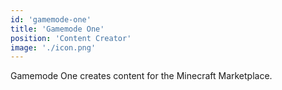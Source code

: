 ```yaml
---
id: 'gamemode-one'
title: 'Gamemode One'
position: 'Content Creator'
image: './icon.png'
---
```


Gamemode One creates content for the Minecraft Marketplace.
